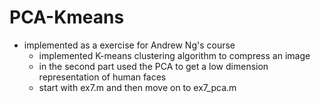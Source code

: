 # PCA-Kmeans
- implemented as a exercise for Andrew Ng's course
  - implemented K-means clustering algorithm to compress an image
  - in the second part used the PCA to get a low dimension representation of human faces
  - start with ex7.m and then move on to ex7_pca.m
